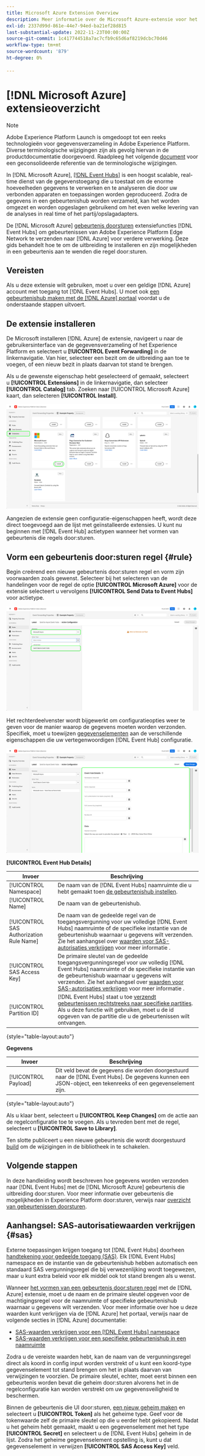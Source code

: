```yaml
---
title: Microsoft Azure Extension Overview
description: Meer informatie over de Microsoft Azure-extensie voor het doorsturen van gebeurtenissen in Adobe Experience Platform.
exl-id: 2337d99d-861e-44e7-94ed-ba21ef28d815
last-substantial-update: 2022-11-23T00:00:00Z
source-git-commit: 1c417744518a7ac7cfb9c65d6af8219dcbc70d46
workflow-type: tm+mt
source-wordcount: '879'
ht-degree: 0%

---
```


# [!DNL Microsoft Azure] extensieoverzicht

>[!NOTE]
>
>Adobe Experience Platform Launch is omgedoopt tot een reeks technologieën voor gegevensverzameling in Adobe Experience Platform. Diverse terminologische wijzigingen zijn als gevolg hiervan in de productdocumentatie doorgevoerd. Raadpleeg het volgende [document](../../../term-updates.md) voor een geconsolideerde referentie van de terminologische wijzigingen.

In [!DNL Microsoft Azure], [[!DNL Event Hubs]](https://azure.microsoft.com/en-us/products/event-hubs/#overview) is een hoogst scalable, real-time dienst van de gegevenstoegang die u toestaat om de enorme hoeveelheden gegevens te verwerken en te analyseren die door uw verbonden apparaten en toepassingen worden geproduceerd. Zodra de gegevens in een gebeurtenishub worden verzameld, kan het worden omgezet en worden opgeslagen gebruikend om het even welke levering van de analyses in real time of het partij/opslagadapters.

De [!DNL Microsoft Azure] [gebeurtenis doorsturen](../../../ui/event-forwarding/overview.md) extensiefuncties [!DNL Event Hubs] om gebeurtenissen van Adobe Experience Platform Edge Network te verzenden naar [!DNL Azure] voor verdere verwerking. Deze gids behandelt hoe te om de uitbreiding te installeren en zijn mogelijkheden in een gebeurtenis aan te wenden die regel door:sturen.

## Vereisten

Als u deze extensie wilt gebruiken, moet u over een geldige [!DNL Azure] account met toegang tot [!DNL Event Hubs]. U moet ook [een gebeurtenishub maken met de [!DNL Azure] portaal](https://learn.microsoft.com/en-us/azure/event-hubs/event-hubs-create) voordat u de onderstaande stappen uitvoert.

## De extensie installeren

De Microsoft installeren [!DNL Azure] de extensie, navigeert u naar de gebruikersinterface van de gegevensverzameling of het Experience Platform en selecteert u **[!UICONTROL Event Forwarding]** in de linkernavigatie. Van hier, selecteer een bezit om de uitbreiding aan toe te voegen, of een nieuw bezit in plaats daarvan tot stand te brengen.

Als u de gewenste eigenschap hebt geselecteerd of gemaakt, selecteert u **[!UICONTROL Extensions]** in de linkernavigatie, dan selecteer **[!UICONTROL Catalog]** tab. Zoeken naar [!UICONTROL Microsoft Azure] kaart, dan selecteren **[!UICONTROL Install]**.

![De [!UICONTROL Install] knop die wordt geselecteerd voor de [!UICONTROL Microsoft Azure] in de UI voor gegevensverzameling.](../../../images/extensions/server/azure/install.png)

Aangezien de extensie geen configuratie-eigenschappen heeft, wordt deze direct toegevoegd aan de lijst met geïnstalleerde extensies. U kunt nu beginnen met [!DNL Event Hub] actietypen wanneer het vormen van gebeurtenis die regels door:sturen.

## Vorm een gebeurtenis door:sturen regel {#rule}

Begin creërend een nieuwe gebeurtenis door:sturen regel en vorm zijn voorwaarden zoals gewenst. Selecteer bij het selecteren van de handelingen voor de regel de optie **[!UICONTROL Microsoft Azure]** voor de extensie selecteert u vervolgens **[!UICONTROL Send Data to Event Hubs]** voor actietype.

![De [!UICONTROL Send Data to Event Hubs] actietype dat voor een regel in de Inzameling UI van Gegevens wordt geselecteerd.](../../../images/extensions/server/azure/select-action-type.png)

Het rechterdeelvenster wordt bijgewerkt om configuratieopties weer te geven voor de manier waarop de gegevens moeten worden verzonden. Specifiek, moet u toewijzen [gegevenselementen](../../../ui/managing-resources/data-elements.md) aan de verschillende eigenschappen die uw vertegenwoordigen [!DNL Event Hub] configuratie.

![De configuratieopties voor de [!UICONTROL Send Data to Event Hubs] actietype dat in UI wordt getoond.](../../../images/extensions/server/azure/event-hub-details.png)

**[!UICONTROL Event Hub Details]**

| Invoer | Beschrijving |
| --- | --- |
| [!UICONTROL Namespace] | De naam van de [!DNL Event Hubs] naamruimte die u hebt gemaakt toen [de gebeurtenishub instellen](https://learn.microsoft.com/en-us/azure/event-hubs/event-hubs-create#create-an-event-hubs-namespace). |
| [!UICONTROL Name] | De naam van de gebeurtenishub. |
| [!UICONTROL SAS Authorization Rule Name] | De naam van de gedeelde regel van de toegangsvergunning voor uw volledige [!DNL Event Hubs] naamruimte of de specifieke instantie van de gebeurtenishub waarnaar u gegevens wilt verzenden. Zie het aanhangsel over [waarden voor SAS-autorisaties verkrijgen](#sas) voor meer informatie . |
| [!UICONTROL SAS Access Key] | De primaire sleutel van de gedeelde toegangsvergunningsregel voor uw volledig [!DNL Event Hubs] naamruimte of de specifieke instantie van de gebeurtenishub waarnaar u gegevens wilt verzenden. Zie het aanhangsel over [waarden voor SAS-autorisaties verkrijgen](#sas) voor meer informatie . |
| [!UICONTROL Partition ID] | [!DNL Event Hubs] staat u toe [verzendt gebeurtenissen rechtstreeks naar specifieke partities](https://learn.microsoft.com/en-us/azure/architecture/reference-architectures/event-hubs/partitioning-in-event-hubs-and-kafka). Als u deze functie wilt gebruiken, moet u de id opgeven van de partitie die u de gebeurtenissen wilt ontvangen. |

{style="table-layout:auto"}

**Gegevens**

| Invoer | Beschrijving |
| --- | --- |
| [!UICONTROL Payload] | Dit veld bevat de gegevens die worden doorgestuurd naar de [!DNL Event Hubs]. De gegevens kunnen een JSON-object, een tekenreeks of een gegevenselement zijn. |

{style="table-layout:auto"}

Als u klaar bent, selecteert u **[!UICONTROL Keep Changes]** om de actie aan de regelconfiguratie toe te voegen. Als u tevreden bent met de regel, selecteert u **[!UICONTROL Save to Library]**.

Ten slotte publiceert u een nieuwe gebeurtenis die wordt doorgestuurd [build](../../../ui/publishing/builds.md) om de wijzigingen in de bibliotheek in te schakelen.

## Volgende stappen

In deze handleiding wordt beschreven hoe gegevens worden verzonden naar [!DNL Event Hubs] met de [!DNL Microsoft Azure] gebeurtenis die uitbreiding door:sturen. Voor meer informatie over gebeurtenis die mogelijkheden in Experience Platform door:sturen, verwijs naar [overzicht van gebeurtenissen doorsturen](../../../ui/event-forwarding/overview.md).

## Aanhangsel: SAS-autorisatiewaarden verkrijgen {#sas}

Externe toepassingen krijgen toegang tot [!DNL Event Hubs] doorheen [handtekening voor gedeelde toegang (SAS)](https://learn.microsoft.com/en-us/azure/event-hubs/authorize-access-shared-access-signature). Elk [!DNL Event Hubs] namespace en de instantie van de gebeurtenishub hebben automatisch een standaard SAS vergunningsregel die bij verwezenlijking wordt toegewezen, maar u kunt extra beleid voor elk middel ook tot stand brengen als u wenst.

Wanneer [het vormen van een gebeurtenis door:sturen regel](#rule) met de [!DNL Azure] extensie, moet u de naam en de primaire sleutel opgeven voor de machtigingsregel voor de naamruimte of specifieke gebeurtenishub waarnaar u gegevens wilt verzenden. Voor meer informatie over hoe u deze waarden kunt verkrijgen via de [!DNL Azure] het portaal, verwijs naar de volgende secties in [!DNL Azure] documentatie:

* [SAS-waarden verkrijgen voor een [!DNL Event Hubs] namespace](https://learn.microsoft.com/en-us/azure/event-hubs/event-hubs-get-connection-string#connection-string-for-a-namespace)
* [SAS-waarden verkrijgen voor een specifieke gebeurtenishub in een naamruimte](https://learn.microsoft.com/en-us/azure/event-hubs/event-hubs-get-connection-string#connection-string-for-a-specific-event-hub-in-a-namespace)

Zodra u de vereiste waarden hebt, kan de naam van de vergunningsregel direct als koord in config input worden verstrekt of u kunt een koord-type gegevenselement tot stand brengen om het in plaats daarvan van verwijzingen te voorzien. De primaire sleutel, echter, moet eerst binnen een gebeurtenis worden bevat die geheim door:sturen alvorens het in de regelconfiguratie kan worden verstrekt om uw gegevensveiligheid te beschermen.

Binnen de gebeurtenis die UI door:sturen, [een nieuw geheim maken](../../../ui/event-forwarding/secrets.md) en selecteert u **[!UICONTROL Token]** als het geheime type. Geef voor de tokenwaarde zelf de primaire sleutel op die u eerder hebt gekopieerd. Nadat u het geheim hebt gemaakt, maakt u een gegevenselement met het type **[!UICONTROL Secret]** en selecteert u de [!DNL Event Hubs] geheim in de lijst. Zodra het geheime gegevenselement opstelling is, kunt u dat gegevenselement in verwijzen **[!UICONTROL SAS Access Key]** veld.
